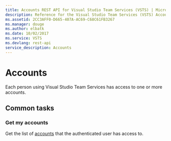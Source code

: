 ```yaml
---
title: Accounts REST API for Visual Studio Team Services (VSTS) | Microsoft Docs
description: Reference for the Visual Studio Team Services (VSTS) Accounts REST API
ms.assetid: 2CC3AFF0-D665-407A-AC69-C68C61FB3267
ms.manager: douge
ms.author: elbatk
ms.date: 10/02/2017
ms.service: VSTS
ms.devlang: rest-api
service_description: Accounts
---
```


# Accounts

Each person using Visual Studio Team Services has access to one or more accounts.

## Common tasks

### Get my accounts

Get the list of [accounts](./accounts/list.md) that the authenticated user has access to.